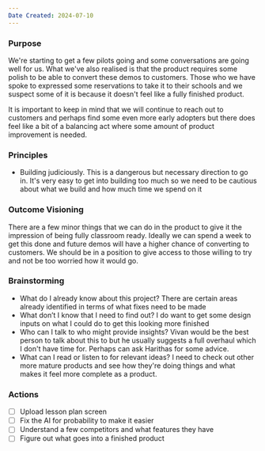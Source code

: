 ```yaml
---
Date Created: 2024-07-10
---
```

### Purpose
 
We're starting to get a few pilots going and some conversations are going well for us. What we've also realised is that the product requires some polish to be able to convert these demos to customers. Those who we have spoke to expressed some reservations to take it to their schools and we suspect some of it is because it doesn't feel like a fully finished product. 

It is important to keep in mind that we will continue to reach out to customers and perhaps find some even more early adopters but there does feel like a bit of a balancing act where some amount of product improvement is needed. 

### Principles 

- Building judiciously. This is a dangerous but necessary direction to go in. It's very easy to get into building too much so we need to be cautious about what we build and how much time we spend on it

### Outcome Visioning

There are a few minor things that we can do in the product to give it the impression of being fully classroom ready. Ideally we can spend a week to get this done and future demos will have a higher chance of converting to customers. We should be in a position to give access to those willing to try and not be too worried how it would go. 

### Brainstorming
- What do I already know about this project? There are certain areas already identified in terms of what fixes need to be made
- What don’t I know that I need to find out? I do want to get some design inputs on what I could do to get this looking more finished
- Who can I talk to who might provide insights? Vivan would be the best person to talk about this to but he usually suggests a full overhaul which I don't have time for. Perhaps can ask Harithas for some advice. 
- What can I read or listen to for relevant ideas? I need to check out other more mature products and see how they're doing things and what makes it feel more complete as a product. 

### Actions

- [ ] Upload lesson plan screen
- [ ] Fix the AI for probability to make it easier
- [ ] Understand a few competitors and what features they have
- [ ] Figure out what goes into a finished product